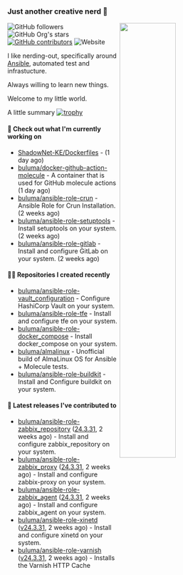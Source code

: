 ### Just another creative nerd 👋
<img align="right" src="https://github-readme-stats.vercel.app/api?username=buluma&theme=gotham&show_icons=true" width="50%"/>

![GitHub followers](https://img.shields.io/github/followers/buluma)
![GitHub Org's stars](https://img.shields.io/github/stars/buluma)
[![GitHub contributors](https://img.shields.io/github/contributors/buluma/badges.svg)](https://GitHub.com/buluma/badges/graphs/contributors/)
![Website](https://img.shields.io/website?url=https%3A%2F%2Fbuluma.github.io)

I like nerding-out, specifically around [Ansible](https://github.com/ansible/ansible), automated test and infrastucture.

Always willing to learn new things.

Welcome to my little world.

A little summary
[![trophy](https://github-profile-trophy.vercel.app/?username=buluma&no-frame=true&no-bg=true&margin-h=10&theme=onestar&column=-1=ryo-ma&rank=S,SS,SSS,AAA,AA,B,C,SECRET)](https://github.com/ryo-ma/github-profile-trophy)

#### 👷 Check out what I'm currently working on

- [ShadowNet-KE/Dockerfiles](https://github.com/ShadowNet-KE/Dockerfiles) -  (1 day ago)
- [buluma/docker-github-action-molecule](https://github.com/buluma/docker-github-action-molecule) - A container that is used for GitHub molecule actions (1 day ago)
- [buluma/ansible-role-crun](https://github.com/buluma/ansible-role-crun) - Ansible Role for Crun Installation. (2 weeks ago)
- [buluma/ansible-role-setuptools](https://github.com/buluma/ansible-role-setuptools) - Install setuptools on your system. (2 weeks ago)
- [buluma/ansible-role-gitlab](https://github.com/buluma/ansible-role-gitlab) - Install and configure GitLab on your system. (2 weeks ago)

#### 👨‍💻 Repositories I created recently

- [buluma/ansible-role-vault_configuration](https://github.com/buluma/ansible-role-vault_configuration) - Configure HashiCorp Vault on your system.
- [buluma/ansible-role-tfe](https://github.com/buluma/ansible-role-tfe) - Install and configure tfe on your system.
- [buluma/ansible-role-docker_compose](https://github.com/buluma/ansible-role-docker_compose) - Install docker_compose on your system.
- [buluma/almalinux](https://github.com/buluma/almalinux) - Unofficial build of AlmaLinux OS for Ansible &#43; Molecule tests.
- [buluma/ansible-role-buildkit](https://github.com/buluma/ansible-role-buildkit) - Install and Configure buildkit on your system.

#### 🚀 Latest releases I've contributed to

- [buluma/ansible-role-zabbix_repository](https://github.com/buluma/ansible-role-zabbix_repository) ([24.3.31](https://github.com/buluma/ansible-role-zabbix_repository/releases/tag/24.3.31), 2 weeks ago) - Install and configure zabbix_repository on your system.
- [buluma/ansible-role-zabbix_proxy](https://github.com/buluma/ansible-role-zabbix_proxy) ([24.3.31](https://github.com/buluma/ansible-role-zabbix_proxy/releases/tag/24.3.31), 2 weeks ago) - Install and configure zabbix-proxy on your system.
- [buluma/ansible-role-zabbix_agent](https://github.com/buluma/ansible-role-zabbix_agent) ([24.3.31](https://github.com/buluma/ansible-role-zabbix_agent/releases/tag/24.3.31), 2 weeks ago) - Install and configure zabbix_agent on your system.
- [buluma/ansible-role-xinetd](https://github.com/buluma/ansible-role-xinetd) ([v24.3.31](https://github.com/buluma/ansible-role-xinetd/releases/tag/v24.3.31), 2 weeks ago) - Install and configure xinetd on your system.
- [buluma/ansible-role-varnish](https://github.com/buluma/ansible-role-varnish) ([v24.3.31](https://github.com/buluma/ansible-role-varnish/releases/tag/v24.3.31), 2 weeks ago) - Installs the Varnish HTTP Cache


